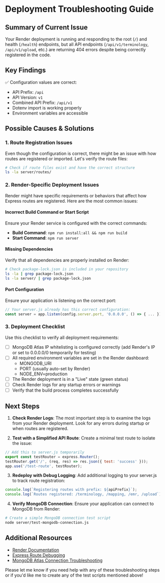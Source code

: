 # Deployment Troubleshooting Guide

## Summary of Current Issue

Your Render deployment is running and responding to the root (`/`) and health (`/health`) endpoints, but all API endpoints (`/api/v1/terminology`, `/api/v1/upload`, etc.) are returning 404 errors despite being correctly registered in the code.

## Key Findings

✅ Configuration values are correct:
- API Prefix: `/api`
- API Version: `v1`
- Combined API Prefix: `/api/v1`
- Dotenv import is working properly
- Environment variables are accessible

## Possible Causes & Solutions

### 1. Route Registration Issues

Even though the configuration is correct, there might be an issue with how routes are registered or imported. Let's verify the route files:

```bash
# Check if route files exist and have the correct structure
ls -la server/routes/
```

### 2. Render-Specific Deployment Issues

Render might have specific requirements or behaviors that affect how Express routes are registered. Here are the most common issues:

#### Incorrect Build Command or Start Script

Ensure your Render service is configured with the correct commands:

- **Build Command**: `npm run install:all && npm run build`
- **Start Command**: `npm run server`

#### Missing Dependencies

Verify that all dependencies are properly installed on Render:

```bash
# Check package-lock.json is included in your repository
ls -la | grep package-lock.json
ls -la server/ | grep package-lock.json
```

#### Port Configuration

Ensure your application is listening on the correct port:

```javascript
// Your server.js already has this correct configuration:
const server = app.listen(config.server.port, '0.0.0.0', () => { ... });
```

### 3. Deployment Checklist

Use this checklist to verify all deployment requirements:

- [ ] MongoDB Atlas IP whitelisting is configured correctly (add Render's IP or set to 0.0.0.0/0 temporarily for testing)
- [ ] All required environment variables are set in the Render dashboard:
  - MONGODB_URI
  - PORT (usually auto-set by Render)
  - NODE_ENV=production
- [ ] The Render deployment is in a "Live" state (green status)
- [ ] Check Render logs for any startup errors or warnings
- [ ] Verify that the build process completes successfully

## Next Steps

1. **Check Render Logs**: The most important step is to examine the logs from your Render deployment. Look for any errors during startup or when routes are registered.

2. **Test with a Simplified API Route**: Create a minimal test route to isolate the issue:

```javascript
// Add this to server.js temporarily
export const testRouter = express.Router();
testRouter.get('/', (req, res) => res.json({ test: 'success' }));
app.use('/test-route', testRouter);
```

3. **Redeploy with Debug Logging**: Add additional logging to your server.js to track route registration:

```javascript
console.log(`Registering routes with prefix: ${apiPrefix}`);
console.log(`Routes registered: /terminology, /mapping, /emr, /upload`);
```

4. **Verify MongoDB Connection**: Ensure your application can connect to MongoDB from Render:

```bash
# Create a simple MongoDB connection test script
node server/test-mongodb-connection.js
```

## Additional Resources

- [Render Documentation](https://render.com/docs)
- [Express Route Debugging](https://expressjs.com/en/guide/routing.html)
- [MongoDB Atlas Connection Troubleshooting](https://www.mongodb.com/docs/atlas/troubleshoot-connection/)

Please let me know if you need help with any of these troubleshooting steps or if you'd like me to create any of the test scripts mentioned above!